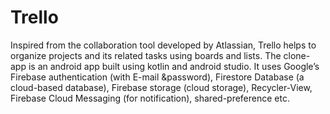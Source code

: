 # Trello
Inspired from the collaboration tool developed by Atlassian, Trello helps to organize projects and its related tasks using boards and lists. The clone-app is an android app built using kotlin and android studio. It uses Google’s Firebase authentication (with E-mail &password), Firestore Database (a cloud-based database), Firebase storage (cloud storage), Recycler-View, Firebase Cloud Messaging (for notification), shared-preference etc.
